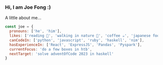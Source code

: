 ### Hi, I am Joe Fong :)

A little about me...
```javascript
const joe = {
  pronouns: ['he', 'him'],
  likes: ['reading 📖', 'walking in nature 🥾', 'coffee ☕️', 'japanese food 🍣🍜🍲🍤🍙🍢💕'],
  canCodeIn: ['python', 'javascript', 'ruby', 'haskell', 'nim'],
  hasExperienceIn: ['React', 'ExpressJS', 'Pandas', 'Pyspark'],
  currentFocus: 'do a few boxes in htb',
  nextTarget: 'solve adventOfCode 2023 in haskell'
}

```

<!--
**kapppa-joe/kapppa-joe** is a ✨ _special_ ✨ repository because its `README.md` (this file) appears on your GitHub profile.

Here are some ideas to get you started:

- 🔭 I’m currently working on ...
- 🌱 I’m currently learning ...
- 👯 I’m looking to collaborate on ...
- 🤔 I’m looking for help with ...
- 💬 Ask me about ...
- 📫 How to reach me: ...
- 😄 Pronouns: ...
- ⚡ Fun fact: ...
-->
